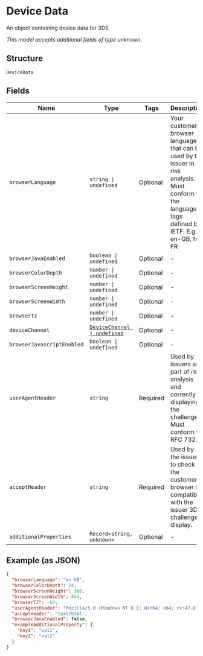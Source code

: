 
# Device Data

An object containing device data for 3DS

*This model accepts additional fields of type unknown.*

## Structure

`DeviceData`

## Fields

| Name | Type | Tags | Description |
|  --- | --- | --- | --- |
| `browserLanguage` | `string \| undefined` | Optional | Your customer's browser language that can be used by the issuer in risk analysis. Must conform to the language tags defined by IETF. E.g. en-GB, fr-FR |
| `browserJavaEnabled` | `boolean \| undefined` | Optional | - |
| `browserColorDepth` | `number \| undefined` | Optional | - |
| `browserScreenHeight` | `number \| undefined` | Optional | - |
| `browserScreenWidth` | `number \| undefined` | Optional | - |
| `browserTz` | `number \| undefined` | Optional | - |
| `deviceChannel` | [`DeviceChannel \| undefined`](../../doc/models/device-channel.md) | Optional | - |
| `browserJavascriptEnabled` | `boolean \| undefined` | Optional | - |
| `userAgentHeader` | `string` | Required | Used by issuers as part of risk analysis and correctly displaying the challenge. Must conform to RFC 7321 |
| `acceptHeader` | `string` | Required | Used by the issuer to check if the customer's browser is compatible with the issuer 3DS challenge display. |
| `additionalProperties` | `Record<string, unknown>` | Optional | - |

## Example (as JSON)

```json
{
  "browserLanguage": "en-GB",
  "browserColorDepth": 24,
  "browserScreenHeight": 360,
  "browserScreenWidth": 844,
  "browserTZ": -60,
  "userAgentHeader": "Mozilla/5.0 (Windows NT 6.1; Win64; x64; rv:47.0)",
  "acceptHeader": "text/html",
  "browserJavaEnabled": false,
  "exampleAdditionalProperty": {
    "key1": "val1",
    "key2": "val2"
  }
}
```

